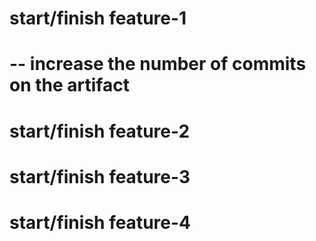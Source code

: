 # start/finish feature-1
# -- increase the number of commits on the artifact

# start/finish feature-2

# start/finish feature-3

# start/finish feature-4
